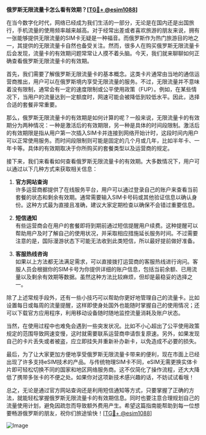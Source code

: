 **俄罗斯无限流量卡怎么看有效期？[[TG💪+ @esim1088](https://t.me/s/esim1088)]**

在当今数字化时代，网络已经成为我们生活的一部分，无论是在国内还是出国旅行，手机流量的使用频率越来越高。对于经常出差或者喜欢旅游的朋友来说，拥有一张能够提供无限流量的SIM卡无疑是一种福音。而俄罗斯作为热门旅游目的地之一，其提供的无限流量卡自然也备受关注。然而，很多人在购买俄罗斯无限流量卡后会发现，流量卡的有效期问题常常让人摸不着头脑。今天，我们就来聊聊如何正确查看俄罗斯无限流量卡的有效期。

首先，我们需要了解俄罗斯无限流量卡的基本概念。这类卡片通常由当地的通信运营商推出，用户可以在俄罗斯境内享受无限流量的服务。不过，无限流量并不意味着没有限制，通常会有一定的速度限制或公平使用政策（FUP）。例如，在某些情况下，当用户的流量达到一定额度时，网速可能会被降低到较低水平。因此，选择合适的套餐非常重要。

那么，俄罗斯无限流量卡的有效期是如何计算的呢？一般来说，无限流量卡的有效期分为两种情况：一种是激活后的有效期限，另一种是具体的时间段限制。激活后的有效期限是指从用户第一次插入SIM卡并连接到网络开始计时，这段时间内用户可以正常使用服务。而时间段限制则可能是固定的几个月或几年，比如半年卡、一年卡等。具体的有效期取决于你所购买的套餐类型以及运营商的规定。

接下来，我们来看看如何查看俄罗斯无限流量卡的有效期。大多数情况下，用户可以通过以下几种方式来获取相关信息：

1. **官方网站查询**  
   许多运营商都提供了在线服务平台，用户可以通过登录自己的账户来查看当前套餐的状态和剩余有效期。通常需要输入SIM卡号码或其他验证信息以确认身份。这种方式最为直接且准确，建议大家定期检查以确保不会错过重要信息。

2. **短信通知**  
   有些运营商会在用户的套餐即将到期前通过短信提醒用户续费。这种提醒可以帮助用户及时了解自己的使用状况，并采取相应措施延长服务时间。不过需要注意的是，国际漫游状态下可能无法收到此类短信，所以最好提前做好准备。

3. **客服热线咨询**  
   如果以上方法都无法满足需求，可以直接拨打运营商的客服热线进行询问。客服人员会根据你的SIM卡号为你提供详细的账户信息，包括当前余额、已用流量以及剩余有效期等数据。虽然这种方法比较麻烦，但却是最稳妥的选择之一。

除了上述常规手段外，还有一些小技巧可以帮助你更好地管理自己的流量卡。比如设置每日或每周的流量提醒，这样即使身处国外也能随时掌握自己的使用情况；还可以下载官方应用程序，利用移动设备随时随地监控流量消耗及账户状态。

当然，在使用过程中也难免会遇到一些突发状况。比如不小心超出了公平使用政策规定的范围导致网速变慢，这时就需要联系运营商申请恢复原速。另外，如果发现自己的卡片丢失或者被盗，应立即挂失并重新补办新卡，以免造成不必要的损失。

最后，为了让大家更加方便地享受俄罗斯无限流量卡带来的便利，现在市面上已经出现了许多支持eSIM技术的产品。与传统物理SIM卡不同，eSIM无需更换实体卡片即可轻松切换不同的国家和地区网络服务商。这不仅简化了操作流程，还大大降低了携带多张卡的不便之处。如果你对这项新技术感兴趣的话，不妨试试看哦！

总之，无论是通过官方网站查询还是利用短信通知等方式，只要掌握了正确的方法，就能轻松掌握俄罗斯无限流量卡的有效期信息。同时也要注意合理规划自己的流量使用计划，避免因疏忽而导致额外费用产生。希望这篇指南能帮助到每一位想要畅游俄罗斯的朋友，祝你们旅途愉快！[[TG💪+ @esim1088](https://t.me/s/esim1088)] 

![Image](https://i.postimg.cc/4NQfJmqS/Snipaste-2025-05-13-00-14-12.png)